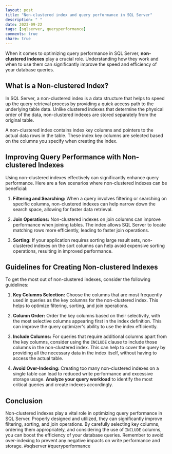 ```yaml
---
layout: post
title: "Non-clustered index and query performance in SQL Server"
description: " "
date: 2023-09-22
tags: [sqlserver, queryperformance]
comments: true
share: true
---
```


When it comes to optimizing query performance in SQL Server, **non-clustered indexes** play a crucial role. Understanding how they work and when to use them can significantly improve the speed and efficiency of your database queries.

## What is a Non-clustered Index?

In SQL Server, a non-clustered index is a data structure that helps to speed up the query retrieval process by providing a quick access path to the underlying table data. Unlike clustered indexes that determine the physical order of the data, non-clustered indexes are stored separately from the original table.

A non-clustered index contains index key columns and pointers to the actual data rows in the table. These index key columns are selected based on the columns you specify when creating the index.

## Improving Query Performance with Non-clustered Indexes

Using non-clustered indexes effectively can significantly enhance query performance. Here are a few scenarios where non-clustered indexes can be beneficial:

1. **Filtering and Searching:** When a query involves filtering or searching on specific columns, non-clustered indexes can help narrow down the search space, allowing for faster data retrieval.

2. **Join Operations:** Non-clustered indexes on join columns can improve performance when joining tables. The index allows SQL Server to locate matching rows more efficiently, leading to faster join operations.

3. **Sorting:** If your application requires sorting large result sets, non-clustered indexes on the sort columns can help avoid expensive sorting operations, resulting in improved performance.

## Guidelines for Creating Non-clustered Indexes

To get the most out of non-clustered indexes, consider the following guidelines:

1. **Key Columns Selection:** Choose the columns that are most frequently used in queries as the key columns for the non-clustered index. This helps to optimize filtering, sorting, and join operations.

2. **Column Order:** Order the key columns based on their selectivity, with the most selective columns appearing first in the index definition. This can improve the query optimizer's ability to use the index efficiently.

3. **Include Columns:** For queries that require additional columns apart from the key columns, consider using the `INCLUDE` clause to include those columns in the non-clustered index. This can help to cover the query by providing all the necessary data in the index itself, without having to access the actual table.

4. **Avoid Over-Indexing:** Creating too many non-clustered indexes on a single table can lead to reduced write performance and excessive storage usage. **Analyze your query workload** to identify the most critical queries and create indexes accordingly.

## Conclusion

Non-clustered indexes play a vital role in optimizing query performance in SQL Server. Properly designed and utilized, they can significantly improve filtering, sorting, and join operations. By carefully selecting key columns, ordering them appropriately, and considering the use of `INCLUDE` columns, you can boost the efficiency of your database queries. Remember to avoid over-indexing to prevent any negative impacts on write performance and storage. #sqlserver #queryperformance